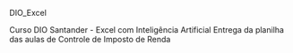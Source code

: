 DIO_Excel

Curso DIO
Santander - Excel com Inteligência Artificial
Entrega da planilha das aulas de Controle de Imposto de Renda
